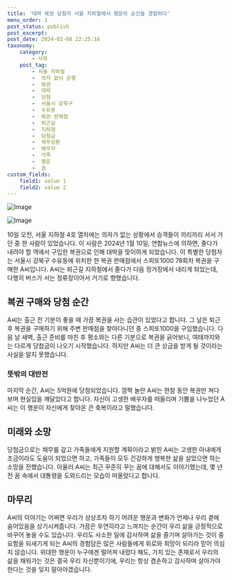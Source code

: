 ```yaml
---
title: '대박 복권 당첨자 서울 지하철에서 행운의 순간을 경험하다'
menu_order: 1
post_status: publish
post_excerpt: 
post_date: 2024-02-08 22:25:16
taxonomy:
    category:
        - 사회
    post_tag:
        - 서울 지하철
        -  의자 없이 운행
        -  복권
        -  대박
        -  당첨
        -  서울시 강북구
        -  수유동
        -  복권 판매점
        -  퇴근길
        -  지하철
        -  당첨금
        -  채무상환
        -  배우자
        -  가족
        -  행운
        -  꿈
custom_fields:
    field1: value 1
    field2: value 2
---
```


![Image](https://imgnews.pstatic.net/image/081/2024/02/08/0003429502_001_20240208201001187.jpg?type=w647)

![Image](https://imgnews.pstatic.net/image/081/2024/02/08/0003429502_002_20240208201001227.jpg?type=w647)

10일 오전, 서울 지하철 4호 열차에는 의자가 없는 상황에서 승객들이 끼리끼리 서서 가던 중 한 사람이 있었습니다. 이 사람은 2024년 1월 10일, 연합뉴스에 의하면, 졸다가 내려야 할 역에서 구입한 복권으로 인해 대박을 맞이하게 되었습니다. 이 특별한 당첨자는 서울시 강북구 수유동에 위치한 한 복권 판매점에서 스피또1000 78회차 복권을 구매한 A씨입니다. A씨는 퇴근길 지하철에서 졸다가 다음 정거장에서 내리게 되었는데, 다행히 버스가 서는 정류장이어서 거기로 향했습니다.
## 복권 구매와 당첨 순간
A씨는 출근 전 기분이 좋을 때 가끔 복권을 사는 습관이 있었다고 합니다. 그 날은 퇴근 후 복권을 구매하기 위해 주변 판매점을 찾아다니던 중 스피또1000을 구입했습니다. 다음 날 새벽, 출근 준비를 마친 후 평소와는 다른 기분으로 복권을 긁어보니, 여태까지와는 다르게 당첨금이 나오기 시작했습니다. 하지만 A씨는 더 큰 상금을 받게 될 것이라는 사실을 알지 못했습니다.
### 뜻밖의 대반전
마지막 순간, A씨는 5억원에 당첨되었습니다. 깜짝 놀란 A씨는 한참 동안 복권만 쳐다보며 현실임을 깨달았다고 합니다. 자신이 고생한 배우자를 떠올리며 기쁨을 나누었던 A씨는 이 행운이 자신에게 찾아온 큰 축복이라고 말했습니다. 
## 미래와 소망
당첨금으로는 채무를 갚고 가족들에게 지원할 계획이라고 밝힌 A씨는 고생한 아내에게 조금이라도 도움이 되었으면 하고, 가족들이 모두 건강하게 행복한 삶을 살았으면 하는 소망을 전했습니다. 아울러 A씨는 최근 꾸준히 꾸는 꿈에 대해서도 이야기했는데, 몇 년 전 꿈 속에서 대통령을 도와드리는 모습이 떠올랐다고 합니다.
## 마무리
A씨의 이야기는 어쩌면 우리가 상상조차 하기 어려운 행운과 변화가 언제나 우리 곁에 숨어있음을 상기시켜줍니다. 가끔은 우연히라고 느껴지는 순간이 우리 삶을 긍정적으로 바꾸어 놓을 수도 있습니다. 우리도 사소한 일에 감사하며 삶을 즐기며 살아가는 것이 중요함을 되새기게 되는 A씨의 경험담은 많은 사람들에게 위로와 희망이 되리라 믿어 의심치 않습니다. 위대한 행운이 누구에겐 떨어져 내렸다 해도, 가치 있는 존재로서 우리의 삶을 채워가는 것은 결국 우리 자신뿐이기에, 우리는 항상 겸손하고 감사하며 살아가야 한다는 것을 잊지 말아야겠습니다.
